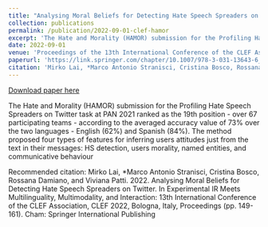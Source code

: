 ```yaml
---
title: "Analysing Moral Beliefs for Detecting Hate Speech Spreaders on Twitter"
collection: publications
permalink: /publication/2022-09-01-clef-hamor
excerpt: 'The Hate and Morality (HAMOR) submission for the Profiling Hate Speech Spreaders on Twitter task at PAN 2021 ranked as the 19th position - over 67 participating teams - according to the averaged accuracy value of 73% over the two languages - English (62%) and Spanish (84%). The method proposed four types of features for inferring users attitudes just from the text in their messages: HS detection, users morality, named entities, and communicative behaviour'
date: 2022-09-01
venue: 'Proceedings of the 13th International Conference of the CLEF Association, CLEF 2022'
paperurl: 'https://link.springer.com/chapter/10.1007/978-3-031-13643-6_12'
citation: 'Mirko Lai, *Marco Antonio Stranisci, Cristina Bosco, Rossana Damiano, and Viviana Patti. 2022. Analysing Moral Beliefs for Detecting Hate Speech Spreaders on Twitter. In Experimental IR Meets Multilinguality, Multimodality, and Interaction: 13th International Conference of the CLEF Association, CLEF 2022, Bologna, Italy, Proceedings (pp. 149-161). Cham: Springer International Publishing'
---
```


<a href='https://link.springer.com/chapter/10.1007/978-3-031-13643-6_12'>Download paper here</a>

The Hate and Morality (HAMOR) submission for the Profiling Hate Speech Spreaders on Twitter task at PAN 2021 ranked as the 19th position - over 67 participating teams - according to the averaged accuracy value of 73% over the two languages - English (62%) and Spanish (84%). The method proposed four types of features for inferring users attitudes just from the text in their messages: HS detection, users morality, named entities, and communicative behaviour

Recommended citation: Mirko Lai, *Marco Antonio Stranisci, Cristina Bosco, Rossana Damiano, and Viviana Patti. 2022. Analysing Moral Beliefs for Detecting Hate Speech Spreaders on Twitter. In Experimental IR Meets Multilinguality, Multimodality, and Interaction: 13th International Conference of the CLEF Association, CLEF 2022, Bologna, Italy, Proceedings (pp. 149-161). Cham: Springer International Publishing